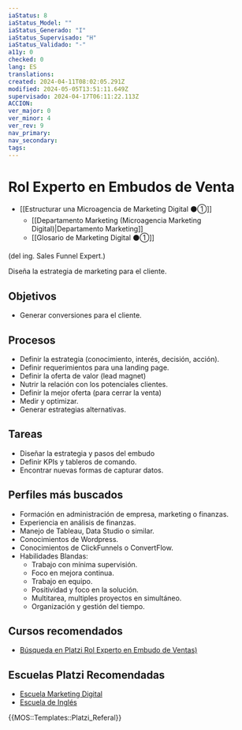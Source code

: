 ```yaml
---
iaStatus: 8
iaStatus_Model: ""
iaStatus_Generado: "I"
iaStatus_Supervisado: "H"
iaStatus_Validado: "-"
a11y: 0
checked: 0
lang: ES
translations: 
created: 2024-04-11T08:02:05.291Z
modified: 2024-05-05T13:51:11.649Z
supervisado: 2024-04-17T06:11:22.113Z
ACCION: 
ver_major: 0
ver_minor: 4
ver_rev: 9
nav_primary: 
nav_secondary: 
tags:
---
```

# Rol Experto en Embudos de Venta

* [[Estructurar una Microagencia de Marketing Digital  ⚫①]] 
	* [[Departamento Marketing (Microagencia Marketing Digital)|Departamento Marketing]]
	* [[Glosario de Marketing Digital ⚫①]]

(del ing. Sales Funnel Expert.)

Diseña la estrategia de marketing para el cliente.

## Objetivos

* Generar conversiones para el cliente.

## Procesos

* Definir la estrategia (conocimiento, interés, decisión, acción).
* Definir requerimientos para una landing page.
* Definir la oferta de valor (lead magnet)
* Nutrir la relación con los potenciales clientes.
* Definir la mejor oferta (para cerrar la venta)
* Medir y optimizar.
* Generar estrategias alternativas.

## Tareas

* Diseñar la estrategia y pasos del embudo
* Definir KPIs y tableros de comando.
* Encontrar nuevas formas de capturar datos.

## Perfiles más buscados

* Formación en administración de empresa, marketing o finanzas.
* Experiencia en análisis de finanzas.
* Manejo de Tableau, Data Studio o similar.
* Conocimientos de Wordpress.
* Conocimientos de ClickFunnels o ConvertFlow.
* Habilidades Blandas:
	* Trabajo con mínima supervisión.
	* Foco en mejora continua.
	* Trabajo en equipo.
	* Positividad y foco en la solución.
	* Multitarea, multiples proyectos en simultáneo.
	* Organización y gestión del tiempo.

## Cursos recomendados

* [Búsqueda en Platzi Rol Experto en Embudo de Ventas)](https://platzi.com/buscar/?search=embudo%20ventas)

 ## Escuelas Platzi Recomendadas

* [Escuela Marketing Digital](https://platzi.com/escuela/marketing/)
* [Escuela de Inglés](https://platzi.com/escuela/ingles/)

{{MOS::Templates::Platzi_Referal}}